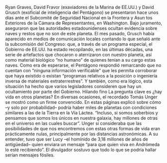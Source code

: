 Ryan Graves, David Fravor (exaviadores de la Marina de EE.UU.) y David Grusch (exoficial de inteligencia del Pentágono) se presentaron hace unos días ante el Subcomité de Seguridad Nacional en la Frontera y Asun
tos Exteriores de la Cámara de Representantes, en Washington. Bajo juramento, aseguraron que las autoridades estadounidenses ocultan evidencia sobre naves y restos que no son de este planeta.
El mes pasado, Grusch había aparecido en medios de comunicación locales contando lo que señaló ante la subcomisión del Congreso: que, a través de un programa especial, el Gobierno de EE.UU. ha estado recopilando, en las últimas décadas, 
una serie de artefactos que chocaron o aterrizaron con nuestro planeta, así como material biológico “no humano” de quienes tenían a su cargo estas naves.
Como era de esperarse, el Pentágono respondió remarcando que no cuentan con “ninguna información verificable” que les permita corroborar que haya existido o existan “programas relativos a la posición o ingeniería inversa de materiales extraterrestres”. Y también, como era lógico, esta situación ha hecho que varios legisladores consideren que hay un ocultamiento por parte del Gobierno.
Hilando fino
La pregunta clave es ¿hay vida en otros planetas? En diversas ocasiones, el recordado Tomás Unger se mostró como un firme convencido. En estas páginas explicó sobre cómo –y solo por probabilidad– podría haber miles de planetas con condiciones similares a las de la Tierra en la Vía Láctea. “Incluso, si somos soberbios y pensamos que somos los únicos en nuestra galaxia, hay millones de otras en el universo en las cuales buscar”.
Unger sí consideraba que las posibilidades de que nos encontremos con estas otras formas de vida eran prácticamente nulas, principalmente por las distancias astronómicas. A su entender, tuvo que ser Lucy –el homínido de 3,18 millones de años de antigüedad– quien enviara un mensaje “para que quien viva en Andrómeda lo esté recibiendo”. El divulgador sostuvo que todo lo que se podría hallar serían mensajes fósiles.
